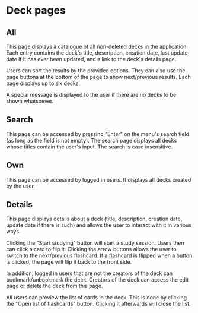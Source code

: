 # Deck pages

## All
This page displays a catalogue of all non-deleted decks in the application. Each entry contains the deck's title, description, creation date, last update date if it has ever been updated, and a link to the deck's details page.

Users can sort the results by the provided options. They can also use the page buttons at the bottom of the page to show next/previous results. Each page displays up to six decks.

A special message is displayed to the user if there are no decks to be shown whatsoever.

## Search
This page can be accessed by pressing "Enter" on the menu's search field (as long as the field is not empty). The search page displays all decks whose titles contain the user's input. The search is case insensitive.

## Own
This page can be accessed by logged in users. It displays all decks created by the user.

## Details
This page displays details about a deck (title, description, creation date, update date if there is such) and allows the user to interact with it in various ways.

Clicking the "Start studying" button will start a study session. Users then can click a card to flip it. Clicking the arrow buttons allows the user to switch to the next/previous flashcard. If a flashcard is flipped when a button is clicked, the page will flip it back to the front side.

In addition, logged in users that are not the creators of the deck can bookmark/unbookmark the deck. Creators of the deck can access the edit page or delete the deck from this page.

All users can preview the list of cards in the deck. This is done by clicking the "Open list of flashcards" button. Clicking it afterwards will close the list.